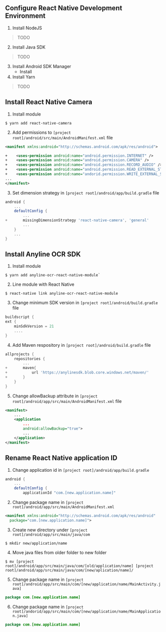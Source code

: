 ## Configure React Native Development Environment
1. Install NodeJS
> TODO
2. Install Java SDK
>TODO
3. Install Android SDK Manager
   - Install 
5. Install Yarn
>TODO

## Install React Native Camera
1. Install module
```
$ yarn add react-native-camera
```
2. Add permissions to `[project root]/android/src/main/AndroidManifest.xml` file
```xml
<manifest xmlns:android="http://schemas.android.com/apk/res/android">

+    <uses-permission android:name="android.permission.INTERNET" />
+    <uses-permission android:name="android.permission.CAMERA" />
+    <uses-permission android:name="android.permission.RECORD_AUDIO" />
+    <uses-permission android:name="android.permission.READ_EXTERNAL_STORAGE" />
+    <uses-permission android:name="andorid.permission.WRITE_EXTERNAL_STORAGE" />
...
</manifest>
```
3. Set dimension strategy in `[project root]/android/app/build.gradle` file
```gradle
android {
    ...
    defaultConfig {
        ...
+       missingDimensionStrategy 'react-native-camera', 'general'
        ...
    }
    ...
}
```

## Install Anyline OCR SDK
1. Install module
```
$ yarn add anyline-ocr-react-native-module`
```
2. Line module with React Native
```
$ react-native link anyline-ocr-react-native-module
```
3. Change minimum SDK version in `[project root]/android/build.gradle` file
    
```gradle
buildscript {
ext {
    minSdkVersion = 21
    ....
}
```
4. Add Maven respository in `[project root]/android/build.gradle` file
```gradle
allprojects {
    repositories {
        ...
+       maven{
+           url 'https://anylinesdk.blob.core.windows.net/maven/'
+       }
    }
}
```
5. Change allowBackup attribute in `[project root]/android/app/src/main/AndroidManifest.xml` file
```xml
<manifest>
    ...
    <application
        ...
        android:allowBackup="true">
        ...
    </application>
</manifest>
```
## Rename React Native application ID
1. Change application id in `[project root]/android/app/build.gradle`
```gradle
android {
    ...
    defaultConfig {
        applicationId "com.[new.application.name]"
```
2. Change package name in `[project root]/android/app/src/main/AndroidManifest.xml`
```xml
<manifest xmlns:android="http://schemas.android.com/apk/res/android"
  package="com.[new.application.name]">
```
3. Create new directory under `[project root]/android/app/src/main/java/com`
```
$ mkdir new/application/name
```
4. Move java files from older folder to new folder
```
$ mv [project root]/android/app/src/main/java/com/[old/application/name] [project root]/android/app/src/main/java/com/[new/aplication/name]/
```
5. Change package name in `[project root]/android/app/src/main/com/[new/application/name/MainActivity.java]`
```java
package com.[new.application.name]
```

6. Change package name in `[project root]/andorid/app/src/main/com/[new/application/name/MainApplication.java]`
```java
package com.[new.application.name]
```